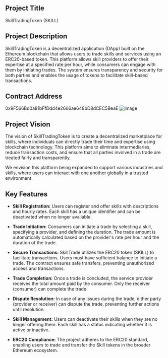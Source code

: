 
## Project Title
SkillTradingToken (SKILL)

## Project Description
SkillTradingToken is a decentralized application (DApp) built on the Ethereum blockchain that allows users to trade skills and services using an ERC20-based token. This platform allows skill providers to offer their expertise at a specified rate per hour, while consumers can engage with them by initiating trades. The system ensures transparency and security for both parties and enables the usage of tokens to facilitate skill-based transactions.

## Contract Address
0x9F566Bd0a81bFfDdd4e2666ae648bD8dCEC5BeaE
![image](https://github.com/user-attachments/assets/1364d72a-7bb8-45d2-8814-96ee3218a235)


## Project Vision
The vision of SkillTradingToken is to create a decentralized marketplace for skills, where individuals can directly trade their time and expertise using blockchain technology. This platform aims to eliminate intermediaries, reduce transaction costs, and ensure that all parties involved in a trade are treated fairly and transparently.

We envision this platform being expanded to support various industries and skills, where users can interact with one another globally in a trusted environment.

## Key Features

- **Skill Registration:** Users can register and offer skills with descriptions and hourly rates. Each skill has a unique identifier and can be deactivated when no longer available.
  
- **Trade Initiation:** Consumers can initiate a trade by selecting a skill, specifying a provider, and defining the duration. The trade amount is automatically calculated based on the provider's rate per hour and the duration of the trade.

- **Secure Transactions:** SkillTrade utilizes the ERC20 token (SKILL) to facilitate transactions. Users must have sufficient balance to initiate a trade. The contract ensures safe transfers, preventing unauthorized access and transactions.

- **Trade Completion:** Once a trade is concluded, the service provider receives the total amount paid by the consumer. Only the receiver (consumer) can complete the trade.

- **Dispute Resolution:** In case of any issues during the trade, either party (provider or receiver) can dispute the trade, preventing further actions until resolution.

- **Skill Management:** Users can deactivate their skills when they are no longer offering them. Each skill has a status indicating whether it is active or inactive.

- **ERC20 Compliance:** The project adheres to the ERC20 standard, enabling users to trade and transfer the Skill tokens in the broader Ethereum ecosystem.



